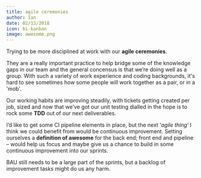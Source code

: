 ```yaml
---
title: agile ceremonies
author: Ian
date: 02/13/2018
icon: bi-kanban
image: awesome.png
---
```


Trying to be more disciplined at work with our **agile ceremonies**.  

They are a really important practice to help bridge some of the knowledge gaps in our team and the general concensus is that we’re doing well as a group.  With such a variety of work experience and coding backgrounds, it's hard to see sometimes how some people will work together as a pair, or in a 'mob'.

Our working habits are improving steadily, with tickets getting created per job, sized and now that we’ve got our unit testing dialled in the hope is to rock some **TDD** out of our next deliverables.

I’d like to get some CI pipeline elements in place, but the next ‘_agile thing_‘ I think we could benefit from would be continuous improvement. Setting ourselves a **definition of awesome** for the back end; front end and pipeline – would help us focus and maybe give us a chance to build in some continuous improvement into our sprints.

BAU still needs to be a large part of the sprints, but a backlog of improvement tasks might do us any harm.
